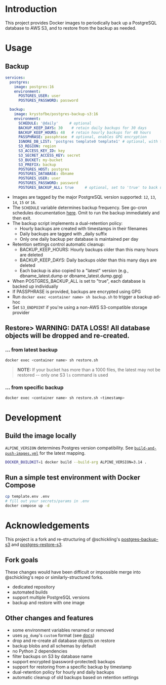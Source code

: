 # Introduction
This project provides Docker images to periodically back up a PostgreSQL database to AWS S3, and to restore from the backup as needed.

# Usage
## Backup
```yaml
services:
  postgres:
    image: postgres:16
    environment:
      POSTGRES_USER: user
      POSTGRES_PASSWORD: password

  backup:
    image: krystofbe/postgres-backup-s3:16
    environment:
      SCHEDULE: '@daily'     # optional
      BACKUP_KEEP_DAYS: 30    # retain daily backups for 30 days
      BACKUP_KEEP_HOURS: 48   # retain hourly backups for 48 hours
      PASSPHRASE: passphrase  # optional, enables GPG encryption
      IGNORE_DB_LIST: 'postgres template0 template1' # optional, with these as default
      S3_REGION: region
      S3_ACCESS_KEY_ID: key
      S3_SECRET_ACCESS_KEY: secret
      S3_BUCKET: my-bucket
      S3_PREFIX: backup
      POSTGRES_HOST: postgres
      POSTGRES_DATABASE: dbname
      POSTGRES_USER: user
      POSTGRES_PASSWORD: password
      POSTGRES_BACKUP_ALL: true     # optional, set to 'true' to back up all databases
```

- Images are tagged by the major PostgreSQL version supported: `12`, `13`, `14`, `15` or `16`.
- The `SCHEDULE` variable determines backup frequency. See go-cron schedules documentation [here](http://godoc.org/github.com/robfig/cron#hdr-Predefined_schedules). Omit to run the backup immediately and then exit.
- The backup script implements a dual-retention policy:
  - Hourly backups are created with timestamps in their filenames
  - Daily backups are tagged with _daily suffix
  - Only one daily backup per database is maintained per day
- Retention settings control automatic cleanup:
  - BACKUP_KEEP_HOURS: Hourly backups older than this many hours are deleted
  - BACKUP_KEEP_DAYS: Daily backups older than this many days are deleted
  - Each backup is also copied to a "latest" version (e.g., dbname_latest.dump or dbname_latest.dump.gpg)
- When POSTGRES_BACKUP_ALL is set to "true", each database is backed up individually
- If PASSPHRASE is provided, backups are encrypted using GPG
- Run `docker exec <container name> sh backup.sh` to trigger a backup ad-hoc
- Set `S3_ENDPOINT` if you're using a non-AWS S3-compatible storage provider

## Restore> **WARNING:** DATA LOSS! All database objects will be dropped and re-created.
### ... from latest backup
```sh
docker exec <container name> sh restore.sh
```
> **NOTE:** If your bucket has more than a 1000 files, the latest may not be restored -- only one S3 `ls` command is used
### ... from specific backup
```sh
docker exec <container name> sh restore.sh <timestamp>
```

# Development
## Build the image locally
`ALPINE_VERSION` determines Postgres version compatibility. See [`build-and-push-images.yml`](.github/workflows/build-and-push-images.yml) for the latest mapping.
```sh
DOCKER_BUILDKIT=1 docker build --build-arg ALPINE_VERSION=3.14 .
```
## Run a simple test environment with Docker Compose
```sh
cp template.env .env
# fill out your secrets/params in .env
docker compose up -d
```

# Acknowledgements
This project is a fork and re-structuring of @schickling's [postgres-backup-s3](https://github.com/schickling/dockerfiles/tree/master/postgres-backup-s3) and [postgres-restore-s3](https://github.com/schickling/dockerfiles/tree/master/postgres-restore-s3).

## Fork goals
These changes would have been difficult or impossible merge into @schickling's repo or similarly-structured forks.
  - dedicated repository
  - automated builds
  - support multiple PostgreSQL versions
  - backup and restore with one image

## Other changes and features
  - some environment variables renamed or removed
  - uses `pg_dump`'s `custom` format (see [docs](https://www.postgresql.org/docs/10/app-pgdump.html))
  - drop and re-create all database objects on restore
  - backup blobs and all schemas by default
  - no Python 2 dependencies
  - filter backups on S3 by database name
  - support encrypted (password-protected) backups
  - support for restoring from a specific backup by timestamp
  - dual-retention policy for hourly and daily backups
  - automatic cleanup of old backups based on retention settings
